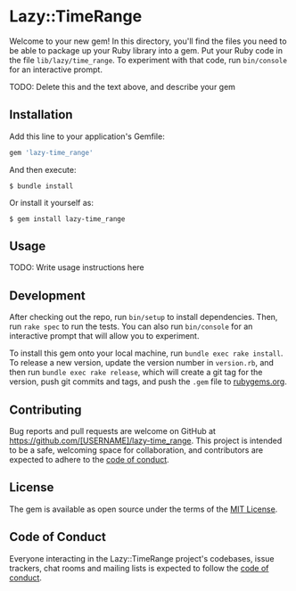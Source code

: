 # Lazy::TimeRange

Welcome to your new gem! In this directory, you'll find the files you need to be able to package up your Ruby library into a gem. Put your Ruby code in the file `lib/lazy/time_range`. To experiment with that code, run `bin/console` for an interactive prompt.

TODO: Delete this and the text above, and describe your gem

## Installation

Add this line to your application's Gemfile:

```ruby
gem 'lazy-time_range'
```

And then execute:

    $ bundle install

Or install it yourself as:

    $ gem install lazy-time_range

## Usage

TODO: Write usage instructions here

## Development

After checking out the repo, run `bin/setup` to install dependencies. Then, run `rake spec` to run the tests. You can also run `bin/console` for an interactive prompt that will allow you to experiment.

To install this gem onto your local machine, run `bundle exec rake install`. To release a new version, update the version number in `version.rb`, and then run `bundle exec rake release`, which will create a git tag for the version, push git commits and tags, and push the `.gem` file to [rubygems.org](https://rubygems.org).

## Contributing

Bug reports and pull requests are welcome on GitHub at https://github.com/[USERNAME]/lazy-time_range. This project is intended to be a safe, welcoming space for collaboration, and contributors are expected to adhere to the [code of conduct](https://github.com/[USERNAME]/lazy-time_range/blob/master/CODE_OF_CONDUCT.md).


## License

The gem is available as open source under the terms of the [MIT License](https://opensource.org/licenses/MIT).

## Code of Conduct

Everyone interacting in the Lazy::TimeRange project's codebases, issue trackers, chat rooms and mailing lists is expected to follow the [code of conduct](https://github.com/[USERNAME]/lazy-time_range/blob/master/CODE_OF_CONDUCT.md).

